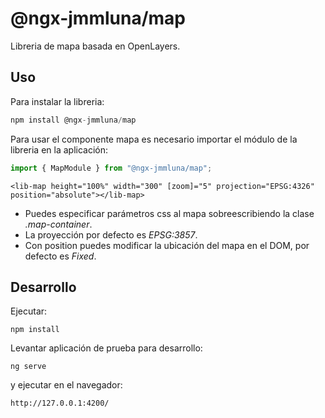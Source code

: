 # @ngx-jmmluna/map

Libreria de mapa basada en OpenLayers.

## Uso

Para instalar la libreria:

```js
npm install @ngx-jmmluna/map
```

Para usar el componente mapa es necesario importar el módulo de la libreria en la aplicación:

```typescript
import { MapModule } from "@ngx-jmmluna/map";
```

```
<lib-map height="100%" width="300" [zoom]="5" projection="EPSG:4326" position="absolute"></lib-map>
```

- Puedes especificar parámetros css al mapa sobreescribiendo la clase _.map-container_.
- La proyección por defecto es _EPSG:3857_.
- Con position puedes modificar la ubicación del mapa en el DOM, por defecto es _Fixed_.

## Desarrollo

Ejecutar:

```
npm install
```

Levantar aplicación de prueba para desarrollo:

```
ng serve
```

y ejecutar en el navegador:

```
http://127.0.0.1:4200/
```
